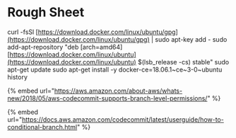 # Rough Sheet

curl -fsSl [https://download.docker.com/linux/ubuntu/gpg](https://download.docker.com/linux/ubuntu/gpg) \| sudo apt-key add - sudo add-apt-repository "deb \[arch=amd64\] [https://download.docker.com/linux/ubuntu](https://download.docker.com/linux/ubuntu) $\(lsb\_release -cs\) stable" sudo apt-get update sudo apt-get install -y docker-ce=18.06.1~ce~3-0~ubuntu history

{% embed url="https://aws.amazon.com/about-aws/whats-new/2018/05/aws-codecommit-supports-branch-level-permissions/" %}

{% embed url="https://docs.aws.amazon.com/codecommit/latest/userguide/how-to-conditional-branch.html" %}



